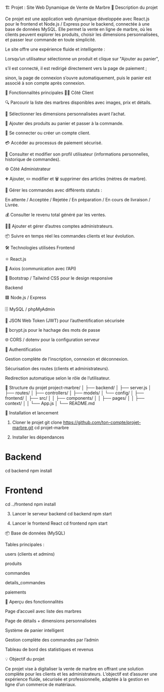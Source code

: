 🏗️ Projet : Site Web Dynamique de Vente de Marbre
📖 Description du projet

Ce projet est une application web dynamique développée avec React.js pour le frontend et Node.js / Express pour le backend, connectée à une base de données MySQL.
Elle permet la vente en ligne de marbre, où les clients peuvent explorer les produits, choisir les dimensions personnalisées, et passer leur commande en toute simplicité.

Le site offre une expérience fluide et intelligente :

Lorsqu’un utilisateur sélectionne un produit et clique sur "Ajouter au panier",

s’il est connecté, il est redirigé directement vers la page de paiement ;

sinon, la page de connexion s’ouvre automatiquement, puis le panier est associé à son compte après connexion.

👥 Fonctionnalités principales
🧑‍💻 Côté Client

🔍 Parcourir la liste des marbres disponibles avec images, prix et détails.

📏 Sélectionner les dimensions personnalisées avant l’achat.

🛒 Ajouter des produits au panier et passer à la commande.

🔐 Se connecter ou créer un compte client.

💳 Accéder au processus de paiement sécurisé.

👤 Consulter et modifier son profil utilisateur (informations personnelles, historique de commandes).

⚙️ Côté Administrateur

➕ Ajouter, ✏️ modifier et 🗑️ supprimer des articles (mètres de marbre).

👀 Gérer les commandes avec différents statuts :

En attente / Acceptée / Rejetée / En préparation / En cours de livraison / Livrée.

💰 Consulter le revenu total généré par les ventes.

👨‍💼 Ajouter et gérer d’autres comptes administrateurs.

📦 Suivre en temps réel les commandes clients et leur évolution.

🛠️ Technologies utilisées
Frontend

⚛️ React.js

🔄 Axios (communication avec l’API)

🎨 Bootstrap / Tailwind CSS pour le design responsive

Backend

🟩 Node.js / Express

🗄️ MySQL / phpMyAdmin

🔑 JSON Web Token (JWT) pour l’authentification sécurisée

🧱 bcrypt.js pour le hachage des mots de passe

🌐 CORS / dotenv pour la configuration serveur

🔐 Authentification

Gestion complète de l’inscription, connexion et déconnexion.

Sécurisation des routes (clients et administrateurs).

Redirection automatique selon le rôle de l’utilisateur.

🧾 Structure du projet
project-marbre/
│
├── backend/
│   ├── server.js
│   ├── routes/
│   ├── controllers/
│   ├── models/
│   └── config/
│
├── frontend/
│   ├── src/
│   │   ├── components/
│   │   ├── pages/
│   │   ├── context/
│   │   └── App.js
│
└── README.md

🚀 Installation et lancement
1. Cloner le projet
git clone https://github.com/ton-compte/projet-marbre.git
cd projet-marbre

2. Installer les dépendances
# Backend
cd backend
npm install

# Frontend
cd ../frontend
npm install

3. Lancer le serveur backend
cd backend
npm start

4. Lancer le frontend React
cd frontend
npm start

📦 Base de données (MySQL)

Tables principales :

users (clients et admins)

produits

commandes

details_commandes

paiements

📸 Aperçu des fonctionnalités

Page d’accueil avec liste des marbres

Page de détails + dimensions personnalisées

Système de panier intelligent

Gestion complète des commandes par l’admin

Tableau de bord des statistiques et revenus

💡 Objectif du projet

Ce projet vise à digitaliser la vente de marbre en offrant une solution complète pour les clients et les administrateurs.
L’objectif est d’assurer une expérience fluide, sécurisée et professionnelle, adaptée à la gestion en ligne d’un commerce de matériaux.
